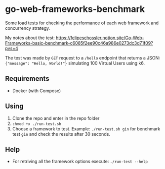 # go-web-frameworks-benchmark

Some load tests for checking the performance of each web framework and concurrency strategy.

My notes about the test: https://felipeschossler.notion.site/Go-Web-Frameworks-basic-benchmark-c6085f2ee90c46a986e0273dc3d71f09?pvs=4

The test was made by `GET` request to a `/hello` endpoint that returns a JSON: `{"message": "Hello, World!"}` simulating 100 Virtual Users using k6.

## Requirements

- Docker (with Compose)

## Using

1. Clone the repo and enter in the repo folder
2. `chmod +x ./run-test.sh`
3. Choose a framework to test. Example: `./run-test.sh gin` for benchmark test `gin` and check the results after 30 seconds. 

## Help

- For retriving all the framework options execute: `./run-test --help`
